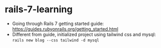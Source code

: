 # rails-7-learning
* Going through Rails 7 getting started guide: https://guides.rubyonrails.org/getting_started.html
* Different from guide, initialized project using tailwind css and mysql: `rails new blog --css tailwind -d mysql`